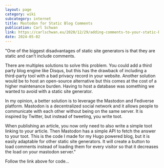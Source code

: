 ```yaml
---
layout: page
category: wiki
subcategory: internet
title: Mastodon for Static Blog Comments
publication: Carl Schwan
link: https://carlschwan.eu/2020/12/29/adding-comments-to-your-static-blog-with-mastodon/
date: 2024-05-02
---
```


"One of the biggest disadvantages of static site generators is that they are static and can’t include comments.

There are multiples solutions to solve this problem. You could add a third party blog engine like Disqus, but this has the drawback of including a third-party tool with a bad privacy record in your website. Another solution would be to host an open-source alternative but this comes at the cost of a higher maintenance burden. Having to host a database was something we wanted to avoid with a static site generator.

In my opinion, a better solution is to leverage the Mastodon and Fediverse platform. Mastodon is a decentralized social network and it allows people to communicate with each other without being on the same server. It is inspired by Twitter, but instead of tweeting, you write toot.

When publishing an article, you now only need to also write a simple toot linking to your article. Then Mastodon has a simple API to fetch the answer to your toot. This is the code I made for my Hugo powered blog, but it is easily adaptable for other static site generators. It will create a button to load comments instead of loading them for every visitor so that it decreases the load on your mastodon server."

Follow the link above for code...

